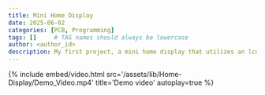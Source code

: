 ```yaml
---
title: Mini Home Display 
date: 2025-06-02
categories: [PCB, Programming]
tags: []     # TAG names should always be lowercase
author: <author_id>
description: My first project, a mini home display that utilizes an lcd as a display that takes sensor inputs
---
```


{% 
include embed/video.html
src='/assets/lib/Home-Display/Demo_Video.mp4'
title='Demo video'
autoplay=true
%}
